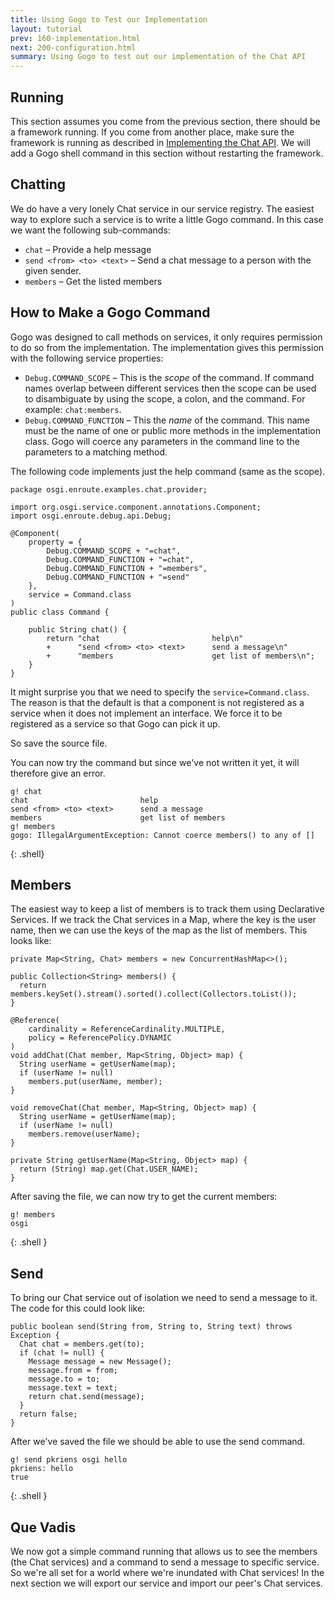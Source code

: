 ```yaml
---
title: Using Gogo to Test our Implementation
layout: tutorial
prev: 160-implementation.html
next: 200-configuration.html
summary: Using Gogo to test out our implementation of the Chat API
---
```


## Running

This section assumes you come from the previous section, there should be a framework running. If you come from another place, make sure the framework is running as described in [Implementing the Chat API](160-implementation.html). We will add a Gogo shell command in this section without restarting the framework.


## Chatting

We do have a very lonely Chat service in our service registry. The easiest way to explore such a service is to write a little Gogo command. In this case we want the following sub-commands:

* `chat` – Provide a help message
* `send <from> <to> <text>` – Send a chat message to a person with the given sender.
* `members` – Get the listed members

## How to Make a Gogo Command

Gogo was designed to call methods on services, it only requires permission to do so from the implementation. The implementation gives this permission with the following service properties:

* `Debug.COMMAND_SCOPE` – This is the _scope_ of the command. If command names overlap between different services then the scope can be used to disambiguate by using the scope, a colon, and  the command. For example: `chat:members`.
* `Debug.COMMAND_FUNCTION` – This the _name_ of the command. This name must be the name of one or public more methods in the implementation class. Gogo will coerce any parameters in the command line to the parameters to a matching method.



The following code implements just the help command (same as the scope).

	package osgi.enroute.examples.chat.provider;
	
	import org.osgi.service.component.annotations.Component;
	import osgi.enroute.debug.api.Debug;

	@Component(
		property = { 
			Debug.COMMAND_SCOPE + "=chat", 
			Debug.COMMAND_FUNCTION + "=chat",
			Debug.COMMAND_FUNCTION + "=members",
			Debug.COMMAND_FUNCTION + "=send"
		},
		service = Command.class
	)
	public class Command {
	
		public String chat() {
			return "chat                         help\n"
			+      "send <from> <to> <text>      send a message\n"
			+      "members                      get list of members\n";
		}
	}

It might surprise you that we need to specify the `service=Command.class`. The reason is that the default is that a component is not registered as a service when it does not implement an interface. We force it to be registered as a service so that Gogo can pick it up.

So save the source file.

You can now try the command but since we've not written it yet, it will therefore give an error.

	g! chat
	chat                         help
	send <from> <to> <text>      send a message
	members                      get list of members
	g! members
	gogo: IllegalArgumentException: Cannot coerce members() to any of []
{: .shell}


## Members

The easiest way to keep a list of members is to track them using Declarative Services. If we track the Chat services in a Map, where the key is the user name, then we can use the keys of the map as the list of members. This looks like:
	 
	private Map<String, Chat> members = new ConcurrentHashMap<>();

	public Collection<String> members() {
	  return members.keySet().stream().sorted().collect(Collectors.toList());
	}

	@Reference(
		cardinality = ReferenceCardinality.MULTIPLE, 
		policy = ReferencePolicy.DYNAMIC
	)
	void addChat(Chat member, Map<String, Object> map) {
	  String userName = getUserName(map);
	  if (userName != null)
	    members.put(userName, member);
	}

	void removeChat(Chat member, Map<String, Object> map) {
	  String userName = getUserName(map);
	  if (userName != null)
	    members.remove(userName);
	}

	private String getUserName(Map<String, Object> map) {
	  return (String) map.get(Chat.USER_NAME);
	}

After saving the file, we can now try to get the current members:

	g! members
	osgi
{: .shell }


## Send

To bring our Chat service out of isolation we need to send a message to it. The code for this could look like:

	public boolean send(String from, String to, String text) throws Exception {
	  Chat chat = members.get(to);
	  if (chat != null) {
	    Message message = new Message();
	    message.from = from;
	    message.to = to;
	    message.text = text;
	    return chat.send(message);
	  }
	  return false;
	}

After we've saved the file we should be able to use the send command.

	g! send pkriens osgi hello
	pkriens: hello
	true
{: .shell }


## Que Vadis

We now got a simple command running that allows us to see the members (the Chat services) and a command to send a message to specific service. So we're all set for a world where we're inundated with Chat services! In the next section we will export our service and import our peer's Chat services.
